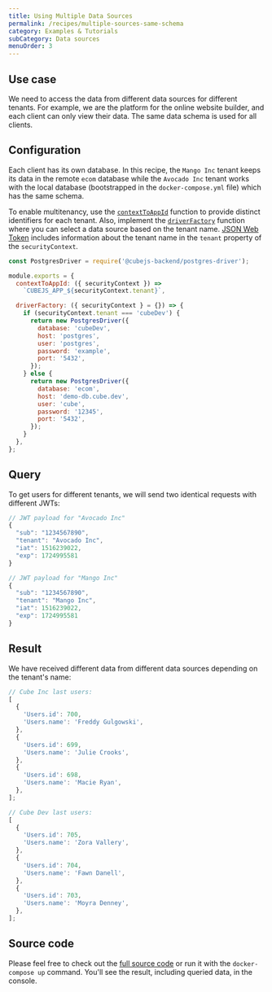 ```yaml
---
title: Using Multiple Data Sources
permalink: /recipes/multiple-sources-same-schema
category: Examples & Tutorials
subCategory: Data sources
menuOrder: 3
---
```


## Use case

We need to access the data from different data sources for different tenants.
For example, we are the platform for the online website builder, and each client
can only view their data. The same data schema is used for all clients.

## Configuration

Each client has its own database. In this recipe, the `Mango Inc` tenant keeps
its data in the remote `ecom` database while the `Avocado Inc` tenant works with
the local database (bootstrapped in the `docker-compose.yml` file) which has the
same schema.

To enable multitenancy, use the
[`contextToAppId`](https://cube.dev/docs/config#options-reference-context-to-app-id)
function to provide distinct identifiers for each tenant. Also, implement the
[`driverFactory`](https://cube.dev/docs/config#options-reference-driver-factory)
function where you can select a data source based on the tenant name.
[JSON Web Token](https://cube.dev/docs/security) includes information about the
tenant name in the `tenant` property of the `securityContext`.

```javascript
const PostgresDriver = require('@cubejs-backend/postgres-driver');

module.exports = {
  contextToAppId: ({ securityContext }) =>
    `CUBEJS_APP_${securityContext.tenant}`,

  driverFactory: ({ securityContext } = {}) => {
    if (securityContext.tenant === 'cubeDev') {
      return new PostgresDriver({
        database: 'cubeDev',
        host: 'postgres',
        user: 'postgres',
        password: 'example',
        port: '5432',
      });
    } else {
      return new PostgresDriver({
        database: 'ecom',
        host: 'demo-db.cube.dev',
        user: 'cube',
        password: '12345',
        port: '5432',
      });
    }
  },
};
```

## Query

To get users for different tenants, we will send two identical requests with
different JWTs:

```javascript
// JWT payload for "Avocado Inc"
{
  "sub": "1234567890",
  "tenant": "Avocado Inc",
  "iat": 1516239022,
  "exp": 1724995581
}
```

```javascript
// JWT payload for "Mango Inc"
{
  "sub": "1234567890",
  "tenant": "Mango Inc",
  "iat": 1516239022,
  "exp": 1724995581
}
```

## Result

We have received different data from different data sources depending on the
tenant's name:

```javascript
// Cube Inc last users:
[
  {
    'Users.id': 700,
    'Users.name': 'Freddy Gulgowski',
  },
  {
    'Users.id': 699,
    'Users.name': 'Julie Crooks',
  },
  {
    'Users.id': 698,
    'Users.name': 'Macie Ryan',
  },
];
```

```javascript
// Cube Dev last users:
[
  {
    'Users.id': 705,
    'Users.name': 'Zora Vallery',
  },
  {
    'Users.id': 704,
    'Users.name': 'Fawn Danell',
  },
  {
    'Users.id': 703,
    'Users.name': 'Moyra Denney',
  },
];
```

## Source code

Please feel free to check out the
[full source code](https://github.com/cube-js/cube.js/tree/master/examples/recipes/multiple-sources-same-schema)
or run it with the `docker-compose up` command. You'll see the result, including
queried data, in the console.
